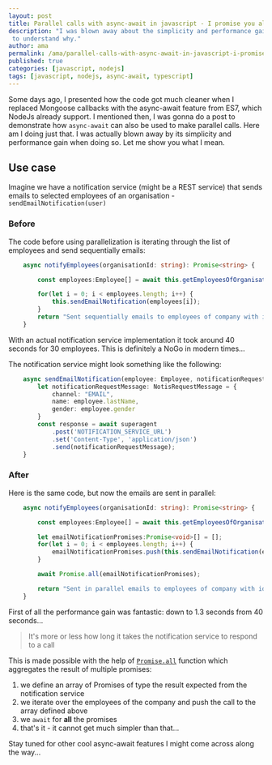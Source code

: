 ```yaml
---
layout: post
title: Parallel calls with async-await in javascript - I promise you all performance and simplicity
description: "I was blown away about the simplicity and performance gain of making parallel calls with the new async-await feature in javascript. See the blog post
 to understand why."
author: ama
permalink: /ama/parallel-calls-with-async-await-in-javascript-i-promise-you-all-performance-and-simplicity
published: true
categories: [javascript, nodejs]
tags: [javascript, nodejs, async-await, typescript]
---
```


Some days ago, I presented how the code got much cleaner when I replaced Mongoose callbacks with the
 <span class="highlight-yellow">async-await</span> feature from ES7, which NodeJs already support.
  I mentioned then, I was gonna do a post to demonstrate how `async-await` can also be used to make parallel calls.
   Here am I doing just that. I was actually blown away by its simplicity and performance gain when doing so.
  Let me show you what I mean.
  
  <!--more-->

## Use case
Imagine we have a notification service (might be a REST service) that sends emails to selected employees of an organisation - `sendEmailNotification(user)`

### Before
The code before using parallelization is iterating through the list of employees and send sequentially emails:

```typescript
    async notifyEmployees(organisationId: string): Promise<string> {

        const employees:Employee[] = await this.getEmployeesOfOrganisation(organisationId);

        for(let i = 0; i < employees.length; i++) {
            this.sendEmailNotification(employees[i]);
        }
        return "Sent sequentially emails to employees of company with id " + organisationId;
    } 
```

With an actual notification service implementation it took around 40 seconds for 30 employees. This is definitely a  NoGo
in modern times...

The notification service might look something like the following:

```typescript
    async sendEmailNotification(employee: Employee, notificationRequest:NotificationRequest): Promise<void> {
        let notificationRequestMessage: NotisRequestMessage = {
            channel: "EMAIL",
            name: employee.lastName,
            gender: employee.gender
        }
        const response = await superagent
            .post('NOTIFICATION_SERVICE_URL')
            .set('Content-Type', 'application/json')
            .send(notificationRequestMessage);
    }   
```

### After

Here is the same code, but now the emails are sent in parallel: 

```typescript
    async notifyEmployees(organisationId: string): Promise<string> {

        const employees:Employee[] = await this.getEmployeesOfOrganisation(organisationId);

        let emailNotificationPromises:Promise<void>[] = [];
        for(let i = 0; i < employees.length; i++) {
            emailNotificationPromises.push(this.sendEmailNotification(employees[i]));
        }

        await Promise.all(emailNotificationPromises);

        return "Sent in parallel emails to employees of company with id " + organisationId;
    }
```

First of all the performance gain was fantastic: <span class="highlight-yellow">down to 1.3 seconds from 40 seconds</span>... 

> It's more or less how long it takes the notification service to respond to a call

This is made possible with the help of [`Promise.all`](https://developer.mozilla.org/en-US/docs/Web/JavaScript/Reference/Global_Objects/Promise/all)
function which aggregates the result of multiple promises:
 
 1. we define an array of Promises of type the result expected from the notification service
 2. we iterate over the employees of the company and push the call to the array defined above
 3. we `await` for **all** the promises
 4. that's it - it cannot get much simpler than that...
   
Stay tuned for other cool async-await features I might come across along the way...
